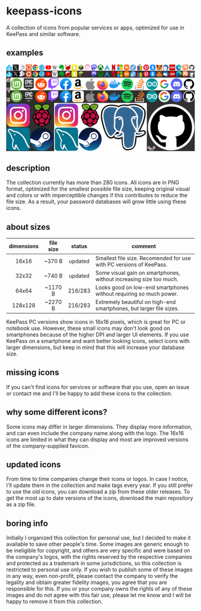 # keepass-icons
A collection of icons from popular services or apps, optimized for use in KeePass and similar software.

## examples
![Some example icons](/examples.png "Example icons")

## description
The collection currently has more than 280 icons. All icons are in PNG format, optimized for the smallest possible file size, keeping original visual and colors or with imperceptible changes if this contributes to reduce the file size. As a result, your password databases will grow little using these icons.

## about sizes
| dimensions | file size | status | comment                                                             |
|:----------:|:---------:|:------:|---------------------------------------------------------------------|
|    16x16   |   ~370 B  |updated | Smallest file size. Recomended for use with PC versions of KeePass. |
|    32x32   |   ~740 B  |updated | Some visual gain on smartphones, without increasing size too much.  |
|    64x64   |  ~1170 B  |216/283 | Looks good on low-end smartphones without requiring so much power.  |
|   128x128  |  ~2270 B  |216/283 | Extremely beautiful on high-end smartphones, but larger file sizes. |

KeePass PC versions show icons in 16x16 pixels, which is great for PC or notebook use. However, these small icons may don't look good on smartphones because of the higher DPI and larger UI elements. If you use KeePass on a smartphone and want better looking icons, select icons with larger dimensions, but keep in mind that this will increase your database size.

## missing icons
If you can't find icons for services or software that you use, open an issue or contact me and I'll be happy to add these icons to the collection.

## why some different icons?
Some icons may differ in larger dimensions. They display more information, and can even include the company name along with the logo. The 16x16 icons are limited in what they can display and most are improved versions of the company-supplied favicon.

## updated icons
From time to time companies change their icons or logos. In case I notice, I'll update them in the collection and make tags every year. If you still prefer to use the old icons, you can download a zip from these older releases. To get the most up to date versions of the icons, download the main repository as a zip file.

## boring info
Initially I organized this collection for personal use, but I decided to make it available to save other people's time. Some images are generic enough to be ineligible for copyright, and others are very specific and were based on the company's logos, with the rights reserved by the respective companies and protected as a trademark in some jurisdictions, so this collection is restricted to personal use only. If you wish to publish some of these images in any way, even non-profit, please contact the company to verify the legality and obtain greater fidelity images, you agree that you are responsible for this. If you or your company owns the rights of any of these images and do not agree with this fair use, please let me know and I will be happy to remove it from this collection.